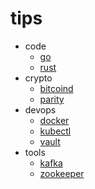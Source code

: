 # tips

- code
  - [go](code/go.md)
  - [rust](code/rust.md)
- crypto
  - [bitcoind](crypto/bitcoind.md)
  - [parity](crypto/parity.md)
- devops
  - [docker](devops/docker.md)
  - [kubectl](devops/kubectl.md)
  - [vault](devops/vault.md)
- tools
  - [kafka](tools/kafka.md)
  - [zookeeper](tools/zookeeper.md)
